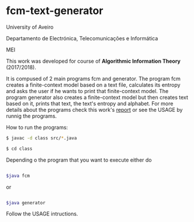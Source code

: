 # fcm-text-generator

University of Aveiro

Departamento de Electrónica, Telecomunicações e Informática

MEI

This work was developed for course of **Algorithmic Information Theory** (2017/2018).

It is compused of 2 main programs fcm and generator. 
The program fcm creates a finite-context model based on a text file, calculates its entropy
and asks the user if he wants to print that finite-context model.
The program generator also creates a finite-context model but then creates text based on it, prints
that text, the text's entropy and alphabet.
For more details about the programs check this work's [report](Report.pdf) or see the USAGE by runnig 
the programs.

How to run the programs:
```bash
$ javac -d class src/*.java

$ cd class

```

Depending o the program that you want to execute either do
```bash

$java fcm
```

or 
```bash

$java generator
```

Follow the USAGE intructions.
